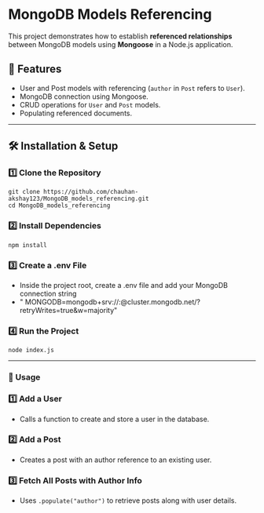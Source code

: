# MongoDB Models Referencing

This project demonstrates how to establish **referenced relationships** between MongoDB models using **Mongoose** in a Node.js application.

## 📌 Features
- User and Post models with referencing (`author` in `Post` refers to `User`).
- MongoDB connection using Mongoose.
- CRUD operations for `User` and `Post` models.
- Populating referenced documents.

---

## 🛠️ Installation & Setup

### 1️⃣ Clone the Repository  
```
git clone https://github.com/chauhan-akshay123/MongoDB_models_referencing.git
cd MongoDB_models_referencing
```

### 2️⃣ Install Dependencies
``` npm install ```

### 3️⃣ Create a .env File
 - Inside the project root, create a .env file and add your MongoDB connection string
 - " MONGODB=mongodb+srv://<your-username>:<your-password>@cluster.mongodb.net/<database-name>?retryWrites=true&w=majority"

### 4️⃣ Run the Project
``` node index.js ```

--- 

### 📌 Usage 
### 1️⃣ Add a User
 - Calls a function to create and store a user in the database.
### 2️⃣ Add a Post
 - Creates a post with an author reference to an existing user.
### 3️⃣ Fetch All Posts with Author Info
 - Uses ```.populate("author")``` to retrieve posts along with user details.  
 
 

